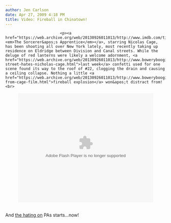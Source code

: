 ```yaml
---
author: Jen Carlson
date: Apr 27, 2009 4:18 PM
title: Video: Fireball in Chinatown!
---
```



                            
                            
                            
                            <p><a href="https://web.archive.org/web/20130926011013/http://www.imdb.com/title/tt0963966/"><em>The Sorcerer&apos;s Apprentice</em></a>, starring Nicolas Cage, has been shooting all over New York lately, most recently taking up residence on Eldridge between Division and Canal streets. While the deluge of red lanterns were likely a welcome adornment, <a href="https://web.archive.org/web/20130926011013/http://www.boweryboogie.com/2009/04/eldridge-street-hates-nicholas-cage.html">last week</a> confetti used for one scene found its way to the roof of #22, clogging the drain and causing a ceiling collapse. Nothing a little <a href="https://web.archive.org/web/20130926011013/http://www.boweryboogie.com/2009/04/cleanup-from-cage-film.html">fireball explosion</a> won&apos;t distract from!<br>
</p><p></p><center><object width="425" height="344"><param name="movie" value="http://www.youtube.com/v/Mb4pk8n-ayA&amp;color1=0xb1b1b1&amp;color2=0xcfcfcf&amp;hl=en&amp;feature=player_embedded&amp;fs=1"><param name="allowFullScreen" value="true"><embed src="https://web.archive.org/web/20130926011013oe_/http://www.youtube.com/v/Mb4pk8n-ayA&amp;color1=0xb1b1b1&amp;color2=0xcfcfcf&amp;hl=en&amp;feature=player_embedded&amp;fs=1" type="application/x-shockwave-flash" allowfullscreen="true" width="425" height="344"></object></center><br>
<p></p>And <a href="https://web.archive.org/web/20130926011013/http://gothamist.com/2009/04/02/filming_fades_to_black_in_south_wil.php#comments">the hating on</a> PAs starts...now!<p></p>
                            
                            
                            